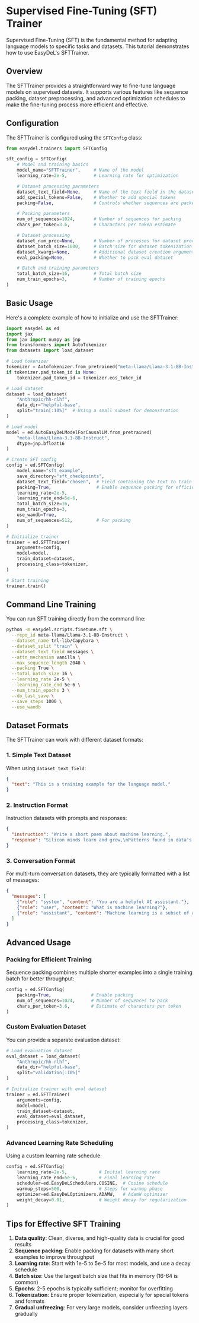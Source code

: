 # Supervised Fine-Tuning (SFT) Trainer

Supervised Fine-Tuning (SFT) is the fundamental method for adapting language models to specific tasks and datasets. This tutorial demonstrates how to use EasyDeL's SFTTrainer.

## Overview

The SFTTrainer provides a straightforward way to fine-tune language models on supervised datasets. It supports various features like sequence packing, dataset preprocessing, and advanced optimization schedules to make the fine-tuning process more efficient and effective.

## Configuration

The SFTTrainer is configured using the `SFTConfig` class:

```python
from easydel.trainers import SFTConfig

sft_config = SFTConfig(
    # Model and training basics
    model_name="SFTTrainer",     # Name of the model
    learning_rate=2e-5,          # Learning rate for optimization

    # Dataset processing parameters
    dataset_text_field=None,     # Name of the text field in the dataset
    add_special_tokens=False,    # Whether to add special tokens
    packing=False,               # Controls whether sequences are packed

    # Packing parameters
    num_of_sequences=1024,       # Number of sequences for packing
    chars_per_token=3.6,         # Characters per token estimate

    # Dataset processing
    dataset_num_proc=None,       # Number of processes for dataset processing
    dataset_batch_size=1000,     # Batch size for dataset tokenization
    dataset_kwargs=None,         # Additional dataset creation arguments
    eval_packing=None,           # Whether to pack eval dataset

    # Batch and training parameters
    total_batch_size=16,         # Total batch size
    num_train_epochs=3,          # Number of training epochs
)
```

## Basic Usage

Here's a complete example of how to initialize and use the SFTTrainer:

```python
import easydel as ed
import jax
from jax import numpy as jnp
from transformers import AutoTokenizer
from datasets import load_dataset

# Load tokenizer
tokenizer = AutoTokenizer.from_pretrained("meta-llama/Llama-3.1-8B-Instruct")
if tokenizer.pad_token_id is None:
    tokenizer.pad_token_id = tokenizer.eos_token_id

# Load dataset
dataset = load_dataset(
    "Anthropic/hh-rlhf",
    data_dir="helpful-base",
    split="train[:10%]"  # Using a small subset for demonstration
)

# Load model
model = ed.AutoEasyDeLModelForCausalLM.from_pretrained(
    "meta-llama/Llama-3.1-8B-Instruct",
    dtype=jnp.bfloat16
)

# Create SFT config
config = ed.SFTConfig(
    model_name="sft_example",
    save_directory="sft_checkpoints",
    dataset_text_field="chosen",  # Field containing the text to train on
    packing=True,                 # Enable sequence packing for efficiency
    learning_rate=2e-5,
    learning_rate_end=5e-6,
    total_batch_size=16,
    num_train_epochs=3,
    use_wandb=True,
    num_of_sequences=512,         # For packing
)

# Initialize trainer
trainer = ed.SFTTrainer(
    arguments=config,
    model=model,
    train_dataset=dataset,
    processing_class=tokenizer,
)

# Start training
trainer.train()
```

## Command Line Training

You can run SFT training directly from the command line:

```bash
python -m easydel.scripts.finetune.sft \
  --repo_id meta-llama/Llama-3.1-8B-Instruct \
  --dataset_name trl-lib/Capybara \
  --dataset_split "train" \
  --dataset_text_field messages \
  --attn_mechanism vanilla \
  --max_sequence_length 2048 \
  --packing True \
  --total_batch_size 16 \
  --learning_rate 2e-5 \
  --learning_rate_end 5e-6 \
  --num_train_epochs 3 \
  --do_last_save \
  --save_steps 1000 \
  --use_wandb
```

## Dataset Formats

The SFTTrainer can work with different dataset formats:

### 1. Simple Text Dataset

When using `dataset_text_field`:

```json
{
  "text": "This is a training example for the language model."
}
```

### 2. Instruction Format

Instruction datasets with prompts and responses:

```json
{
  "instruction": "Write a short poem about machine learning.",
  "response": "Silicon minds learn and grow,\nPatterns found in data's flow.\nMathematical art so precise,\nLearning once, then twice, then thrice."
}
```

### 3. Conversation Format

For multi-turn conversation datasets, they are typically formatted with a list of messages:

```json
{
  "messages": [
    {"role": "system", "content": "You are a helpful AI assistant."},
    {"role": "user", "content": "What is machine learning?"},
    {"role": "assistant", "content": "Machine learning is a subset of artificial intelligence..."}
  ]
}
```

## Advanced Usage

### Packing for Efficient Training

Sequence packing combines multiple shorter examples into a single training batch for better throughput:

```python
config = ed.SFTConfig(
    packing=True,               # Enable packing
    num_of_sequences=1024,      # Number of sequences to pack
    chars_per_token=3.6,        # Estimate of characters per token
)
```

### Custom Evaluation Dataset

You can provide a separate evaluation dataset:

```python
# Load evaluation dataset
eval_dataset = load_dataset(
    "Anthropic/hh-rlhf",
    data_dir="helpful-base",
    split="validation[:10%]"
)

# Initialize trainer with eval dataset
trainer = ed.SFTTrainer(
    arguments=config,
    model=model,
    train_dataset=dataset,
    eval_dataset=eval_dataset,
    processing_class=tokenizer,
)
```

### Advanced Learning Rate Scheduling

Using a custom learning rate schedule:

```python
config = ed.SFTConfig(
    learning_rate=2e-5,            # Initial learning rate
    learning_rate_end=5e-6,        # Final learning rate
    scheduler=ed.EasyDeLSchedulers.COSINE,  # Cosine schedule
    warmup_steps=500,              # Steps for warmup phase
    optimizer=ed.EasyDeLOptimizers.ADAMW,   # AdamW optimizer
    weight_decay=0.01,             # Weight decay for regularization
)
```

## Tips for Effective SFT Training

1. **Data quality**: Clean, diverse, and high-quality data is crucial for good results
2. **Sequence packing**: Enable packing for datasets with many short examples to improve throughput
3. **Learning rate**: Start with 1e-5 to 5e-5 for most models, and use a decay schedule
4. **Batch size**: Use the largest batch size that fits in memory (16-64 is common)
5. **Epochs**: 2-5 epochs is typically sufficient; monitor for overfitting
6. **Tokenization**: Ensure proper tokenization, especially for special tokens and formats
7. **Gradual unfreezing**: For very large models, consider unfreezing layers gradually

